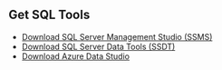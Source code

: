 ## Get SQL Tools

- [Download SQL Server Management Studio (SSMS)](../../ssms/download-sql-server-management-studio-ssms.md)
- [Download SQL Server Data Tools (SSDT)](../../ssdt/download-sql-server-data-tools-ssdt.md)
- [Download Azure Data Studio](../../azure-data-studio/download.md)
